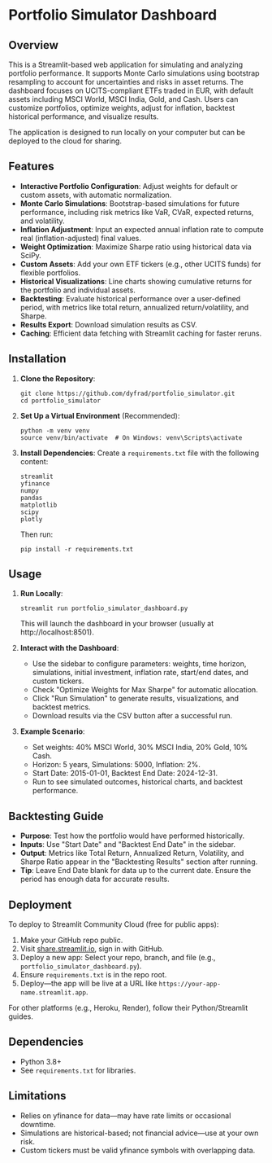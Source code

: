 # Portfolio Simulator Dashboard

## Overview

This is a Streamlit-based web application for simulating and analyzing portfolio performance. It supports Monte Carlo simulations using bootstrap resampling to account for uncertainties and risks in asset returns. The dashboard focuses on UCITS-compliant ETFs traded in EUR, with default assets including MSCI World, MSCI India, Gold, and Cash. Users can customize portfolios, optimize weights, adjust for inflation, backtest historical performance, and visualize results.

The application is designed to run locally on your computer but can be deployed to the cloud for sharing.

## Features

- **Interactive Portfolio Configuration**: Adjust weights for default or custom assets, with automatic normalization.
- **Monte Carlo Simulations**: Bootstrap-based simulations for future performance, including risk metrics like VaR, CVaR, expected returns, and volatility.
- **Inflation Adjustment**: Input an expected annual inflation rate to compute real (inflation-adjusted) final values.
- **Weight Optimization**: Maximize Sharpe ratio using historical data via SciPy.
- **Custom Assets**: Add your own ETF tickers (e.g., other UCITS funds) for flexible portfolios.
- **Historical Visualizations**: Line charts showing cumulative returns for the portfolio and individual assets.
- **Backtesting**: Evaluate historical performance over a user-defined period, with metrics like total return, annualized return/volatility, and Sharpe.
- **Results Export**: Download simulation results as CSV.
- **Caching**: Efficient data fetching with Streamlit caching for faster reruns.

## Installation

1. **Clone the Repository**:
   ```
   git clone https://github.com/dyfrad/portfolio_simulator.git
   cd portfolio_simulator
   ```

2. **Set Up a Virtual Environment** (Recommended):
   ```
   python -m venv venv
   source venv/bin/activate  # On Windows: venv\Scripts\activate
   ```

3. **Install Dependencies**:
   Create a `requirements.txt` file with the following content:
   ```
   streamlit
   yfinance
   numpy
   pandas
   matplotlib
   scipy
   plotly
   ```
   Then run:
   ```
   pip install -r requirements.txt
   ```

## Usage

1. **Run Locally**:
   ```
   streamlit run portfolio_simulator_dashboard.py
   ```
   This will launch the dashboard in your browser (usually at http://localhost:8501).

2. **Interact with the Dashboard**:
   - Use the sidebar to configure parameters: weights, time horizon, simulations, initial investment, inflation rate, start/end dates, and custom tickers.
   - Check "Optimize Weights for Max Sharpe" for automatic allocation.
   - Click "Run Simulation" to generate results, visualizations, and backtest metrics.
   - Download results via the CSV button after a successful run.

3. **Example Scenario**:
   - Set weights: 40% MSCI World, 30% MSCI India, 20% Gold, 10% Cash.
   - Horizon: 5 years, Simulations: 5000, Inflation: 2%.
   - Start Date: 2015-01-01, Backtest End Date: 2024-12-31.
   - Run to see simulated outcomes, historical charts, and backtest performance.

## Backtesting Guide

- **Purpose**: Test how the portfolio would have performed historically.
- **Inputs**: Use "Start Date" and "Backtest End Date" in the sidebar.
- **Output**: Metrics like Total Return, Annualized Return, Volatility, and Sharpe Ratio appear in the "Backtesting Results" section after running.
- **Tip**: Leave End Date blank for data up to the current date. Ensure the period has enough data for accurate results.

## Deployment

To deploy to Streamlit Community Cloud (free for public apps):
1. Make your GitHub repo public.
2. Visit [share.streamlit.io](https://share.streamlit.io), sign in with GitHub.
3. Deploy a new app: Select your repo, branch, and file (e.g., `portfolio_simulator_dashboard.py`).
4. Ensure `requirements.txt` is in the repo root.
5. Deploy—the app will be live at a URL like `https://your-app-name.streamlit.app`.

For other platforms (e.g., Heroku, Render), follow their Python/Streamlit guides.

## Dependencies

- Python 3.8+
- See `requirements.txt` for libraries.

## Limitations

- Relies on yfinance for data—may have rate limits or occasional downtime.
- Simulations are historical-based; not financial advice—use at your own risk.
- Custom tickers must be valid yfinance symbols with overlapping data.

